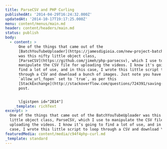 ```yaml
---
title: ParseCSV and PHP Curling
publishedAt: '2014-04-29T16:24:32.000Z'
updatedAt: '2014-10-17T19:17:25.000Z'
menu: content/menus/main.md
header: content/headers/main.md
status: publish
body:
  - content: >
      One of the things that came out of the
      [BatchYouTubeUploader](https://jamesdigioia.com/new-project-batchyoutubeuploader/)
      was this nifty little object class,
      [ParseCSV](https://github.com/jimeh/php-parsecsv), which I use to
      manipulate the CSV file for uploading the videos. I know it's going to
      find a lot of use, and in this case, I wrote this little script to loop
      through a CSV and download a bunch of images. Just note you have to have
      `allow_url_fopen` set to `true`, as per this
      [StackExchange](http://stackoverflow.com/questions/724391/saving-image-from-php-url-using-php)
      post.


      \[gistpen id="2814"]
    _template: richText
excerpt: >
  One of the things that came out of the BatchYouTubeUploader was this nifty
  little object class, ParseCSV, which I use to manipulate the CSV file for
  uploading the videos. I know it’s going to find a lot of use, and in this
  case, I wrote this little script to loop through a CSV and download \[…]
featuredMedia: content/media/c94f4php-curl.md
_template: standard
---
```


